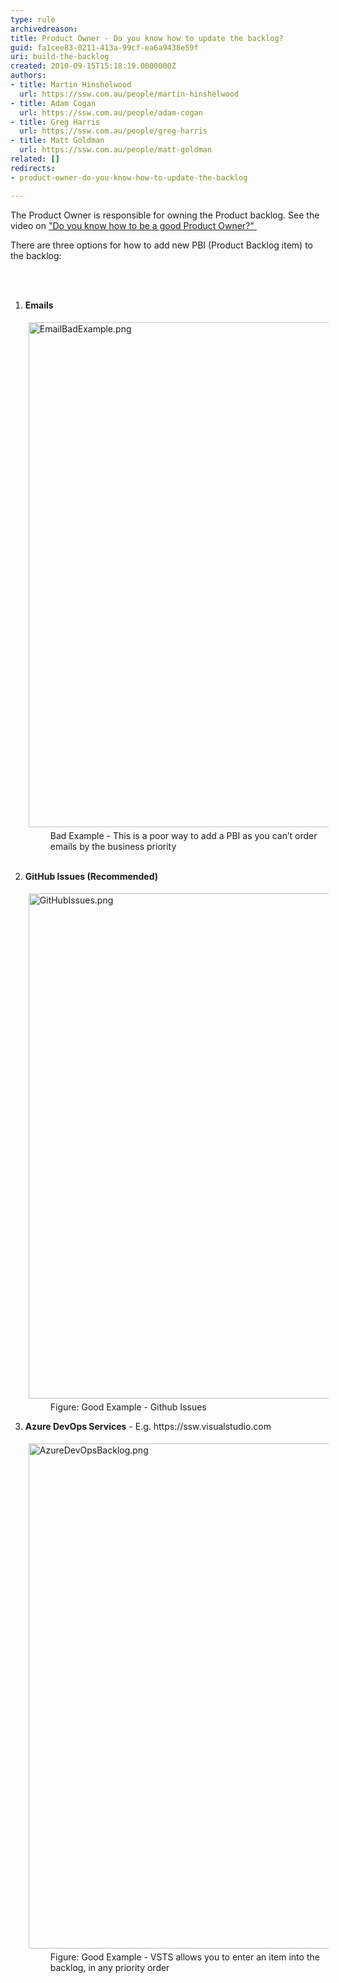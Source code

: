 ```yaml
---
type: rule
archivedreason: 
title: Product Owner - Do you know how to update the backlog?
guid: fa1cee83-0211-413a-99cf-ea6a9438e59f
uri: build-the-backlog
created: 2010-09-15T15:18:19.0000000Z
authors:
- title: Martin Hinshelwood
  url: https://ssw.com.au/people/martin-hinshelwood
- title: Adam Cogan
  url: https://ssw.com.au/people/adam-cogan
- title: Greg Harris
  url: https://ssw.com.au/people/greg-harris
- title: Matt Goldman
  url: https://ssw.com.au/people/matt-goldman
related: []
redirects:
- product-owner-do-you-know-how-to-update-the-backlog

---
```



<p>​The Product Owner is responsible for owning&#160;the Product backlog. See the video on <a href="/_layouts/15/FIXUPREDIRECT.ASPX?WebId=3dfc0e07-e23a-4cbb-aac2-e778b71166a2&amp;TermSetId=07da3ddf-0924-4cd2-a6d4-a4809ae20160&amp;TermId=a91de77d-a8dd-40be-b61a-bd6305e7183f">&quot;Do you know how to be a good Product Owner?&quot;&#160;</a><br></p><p>There are three options for how to add new PBI (Product Backlog item) to the backlog&#58;<br></p>
<br><excerpt class='endintro'></excerpt><br>
<ol><li> 
      <b>Emails​​​</b>
      <dl class="badImage"><dt>
      <img src="/SiteAssets/build-the-backlog/EmailBadExample.png" alt="EmailBadExample.png" style="margin&#58;5px;width&#58;808px;" />
      <br>     
      </dt><dd class="ssw15-rteElement-FigureBad">Bad Example - This is a poor way to add a PBI as you can’t order emails by the business priority​<br></dd>
     ​<br></dl></li><li>
      <b>GitHub Issues (Recommended)</b>
      <dl class="goodImage"><dt> 
            <img src="/SiteAssets/build-the-backlog/GitHubIssues.png" alt="GitHubIssues.png" style="margin&#58;5px;width&#58;808px;" />
            <br> 
         </dt><dd>Figure&#58; Good Example - Github Issues<br></dd></dl></li><li>
      <b>Azure DevOps Services</b> - E.g. https&#58;//ssw.visualstudio.com 
      <dl class="goodImage"><dt> 
            <img src="/SiteAssets/build-the-backlog/AzureDevOpsBacklog.png" alt="AzureDevOpsBacklog.png" style="margin&#58;5px;width&#58;808px;" />
            <br> 
         </dt><dd>​​​​Figure&#58; Good Example -&#160;VSTS&#160;allows you to enter an item into the backlog, in any&#160;priority order<br></dd></dl></li></ol>​<br>


